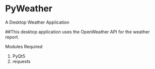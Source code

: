 # PyWeather
 A Desktop Weather Application

##This desktop application uses the OpenWeather API for the weather report.

Modules Required
1. PyQt5
2. requests
